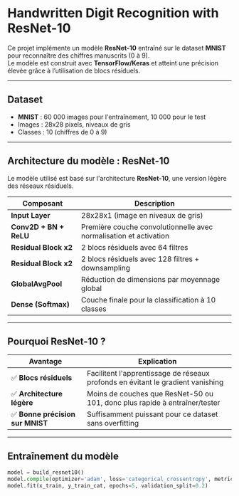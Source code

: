#  Handwritten Digit Recognition with ResNet-10

Ce projet implémente un modèle **ResNet-10** entraîné sur le dataset **MNIST** pour reconnaître des chiffres manuscrits (0 à 9).  
Le modèle est construit avec **TensorFlow/Keras** et atteint une précision élevée grâce à l’utilisation de blocs résiduels.

---

##  Dataset

- **MNIST** : 60 000 images pour l'entraînement, 10 000 pour le test
- Images : 28x28 pixels, niveaux de gris
- Classes : 10 (chiffres de 0 à 9)

---

##  Architecture du modèle : ResNet-10

Le modèle utilisé est basé sur l'architecture **ResNet-10**, une version légère des réseaux résiduels.

| Composant         | Description                                                              |
|-------------------|---------------------------------------------------------------------------|
| **Input Layer**    | 28x28x1 (image en niveaux de gris)                                       |
| **Conv2D + BN + ReLU** | Première couche convolutionnelle avec normalisation et activation        |
| **Residual Block x2** | 2 blocs résiduels avec 64 filtres                                      |
| **Residual Block x2** | 2 blocs résiduels avec 128 filtres + downsampling                      |
| **GlobalAvgPool**  | Réduction de dimensions par moyennage global                             |
| **Dense (Softmax)**| Couche finale pour la classification à 10 classes                        |

---

##  Pourquoi ResNet-10 ?

| Avantage                         | Explication                                                                 |
|----------------------------------|-----------------------------------------------------------------------------|
| ✅ **Blocs résiduels**           | Facilitent l'apprentissage de réseaux profonds en évitant le gradient vanishing |
| ✅ **Architecture légère**       | Moins de couches que ResNet-50 ou 101, donc plus rapide à entraîner/tester |
| ✅ **Bonne précision sur MNIST** | Suffisamment puissant pour ce dataset sans overfitting                     |

---

##  Entraînement du modèle

```python
model = build_resnet10()
model.compile(optimizer='adam', loss='categorical_crossentropy', metrics=['accuracy'])
model.fit(x_train, y_train_cat, epochs=5, validation_split=0.2)
